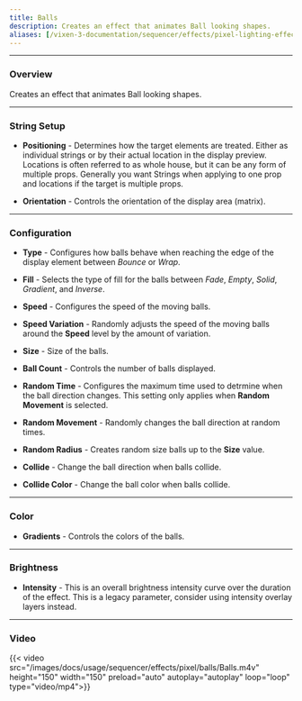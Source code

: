 ```yaml
---
title: Balls
description: Creates an effect that animates Ball looking shapes.
aliases: [/vixen-3-documentation/sequencer/effects/pixel-lighting-effects/balls/]
---
```


---

### Overview

Creates an effect that animates Ball looking shapes. 

---

### String Setup

  * **Positioning** - Determines how the target elements are treated.  Either as individual strings or by their actual location in the display preview.
                      Locations is often referred to as whole house, but it can be any form of multiple props. 
                      Generally you want Strings when applying to one prop and locations if the target is multiple props.
  
  * **Orientation** - Controls the orientation of the display area (matrix).

---

### Configuration

* **Type** - Configures how balls behave when reaching the edge of the display element between _Bounce_ or _Wrap_.

* **Fill** - Selects the type of fill for the balls between _Fade_, _Empty_, _Solid_, _Gradient_, and _Inverse_.

* **Speed** - Configures the speed of the moving balls.

* **Speed Variation** - Randomly adjusts the speed of the moving balls around the **Speed** level by the amount of variation.

* **Size** - Size of the balls.

* **Ball Count** - Controls the number of balls displayed.

* **Random Time** - Configures the maximum time used to detrmine when the ball direction changes.  This setting only applies when **Random Movement** is selected.

* **Random Movement** - Randomly changes the ball direction at random times.

* **Random Radius** - Creates random size balls up to the **Size** value.

* **Collide** - Change the ball direction when balls collide.

* **Collide Color** - Change the ball color when balls collide.

---

###  Color

* **Gradients** - Controls the colors of the balls.

---


### Brightness

* **Intensity** - This is an overall brightness intensity curve over the duration of the effect.
                  This is a legacy parameter, consider using intensity overlay layers instead.

---

### Video

{{< video src="/images/docs/usage/sequencer/effects/pixel/balls/Balls.m4v" height="150" width="150" preload="auto" autoplay="autoplay" loop="loop" type="video/mp4">}}

